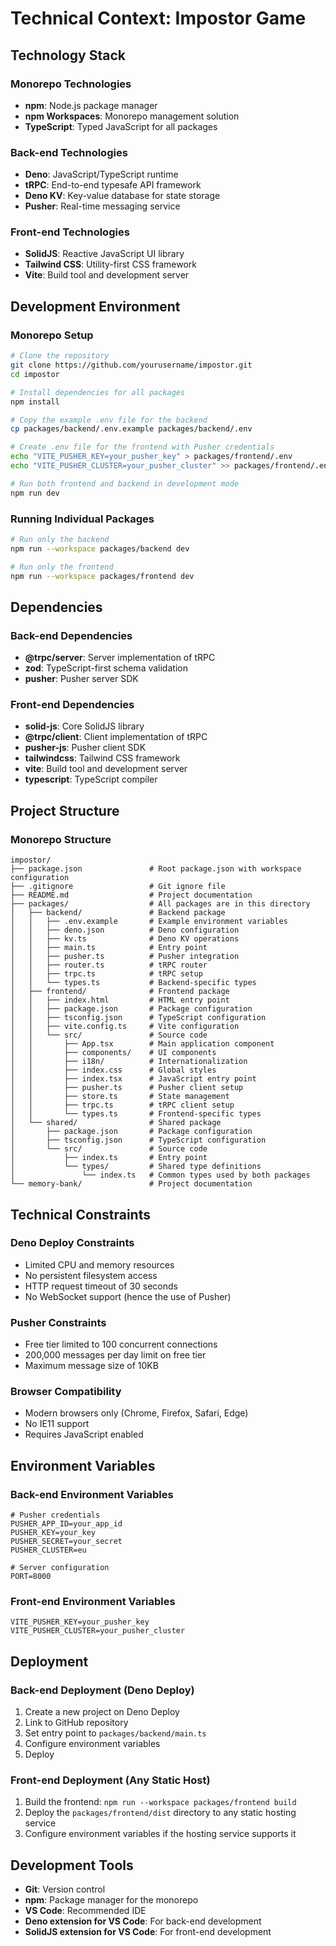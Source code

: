 # Technical Context: Impostor Game

## Technology Stack

### Monorepo Technologies
- **npm**: Node.js package manager
- **npm Workspaces**: Monorepo management solution
- **TypeScript**: Typed JavaScript for all packages

### Back-end Technologies
- **Deno**: JavaScript/TypeScript runtime
- **tRPC**: End-to-end typesafe API framework
- **Deno KV**: Key-value database for state storage
- **Pusher**: Real-time messaging service

### Front-end Technologies
- **SolidJS**: Reactive JavaScript UI library
- **Tailwind CSS**: Utility-first CSS framework
- **Vite**: Build tool and development server

## Development Environment

### Monorepo Setup
```bash
# Clone the repository
git clone https://github.com/yourusername/impostor.git
cd impostor

# Install dependencies for all packages
npm install

# Copy the example .env file for the backend
cp packages/backend/.env.example packages/backend/.env

# Create .env file for the frontend with Pusher credentials
echo "VITE_PUSHER_KEY=your_pusher_key" > packages/frontend/.env
echo "VITE_PUSHER_CLUSTER=your_pusher_cluster" >> packages/frontend/.env

# Run both frontend and backend in development mode
npm run dev
```

### Running Individual Packages
```bash
# Run only the backend
npm run --workspace packages/backend dev

# Run only the frontend
npm run --workspace packages/frontend dev
```

## Dependencies

### Back-end Dependencies
- **@trpc/server**: Server implementation of tRPC
- **zod**: TypeScript-first schema validation
- **pusher**: Pusher server SDK

### Front-end Dependencies
- **solid-js**: Core SolidJS library
- **@trpc/client**: Client implementation of tRPC
- **pusher-js**: Pusher client SDK
- **tailwindcss**: Tailwind CSS framework
- **vite**: Build tool and development server
- **typescript**: TypeScript compiler

## Project Structure

### Monorepo Structure
```
impostor/
├── package.json               # Root package.json with workspace configuration
├── .gitignore                 # Git ignore file
├── README.md                  # Project documentation
├── packages/                  # All packages are in this directory
│   ├── backend/               # Backend package
│   │   ├── .env.example       # Example environment variables
│   │   ├── deno.json          # Deno configuration
│   │   ├── kv.ts              # Deno KV operations
│   │   ├── main.ts            # Entry point
│   │   ├── pusher.ts          # Pusher integration
│   │   ├── router.ts          # tRPC router
│   │   ├── trpc.ts            # tRPC setup
│   │   └── types.ts           # Backend-specific types
│   ├── frontend/              # Frontend package
│   │   ├── index.html         # HTML entry point
│   │   ├── package.json       # Package configuration
│   │   ├── tsconfig.json      # TypeScript configuration
│   │   ├── vite.config.ts     # Vite configuration
│   │   └── src/               # Source code
│   │       ├── App.tsx        # Main application component
│   │       ├── components/    # UI components
│   │       ├── i18n/          # Internationalization
│   │       ├── index.css      # Global styles
│   │       ├── index.tsx      # JavaScript entry point
│   │       ├── pusher.ts      # Pusher client setup
│   │       ├── store.ts       # State management
│   │       ├── trpc.ts        # tRPC client setup
│   │       └── types.ts       # Frontend-specific types
│   └── shared/                # Shared package
│       ├── package.json       # Package configuration
│       ├── tsconfig.json      # TypeScript configuration
│       └── src/               # Source code
│           ├── index.ts       # Entry point
│           └── types/         # Shared type definitions
│               └── index.ts   # Common types used by both packages
└── memory-bank/               # Project documentation
```

## Technical Constraints

### Deno Deploy Constraints
- Limited CPU and memory resources
- No persistent filesystem access
- HTTP request timeout of 30 seconds
- No WebSocket support (hence the use of Pusher)

### Pusher Constraints
- Free tier limited to 100 concurrent connections
- 200,000 messages per day limit on free tier
- Maximum message size of 10KB

### Browser Compatibility
- Modern browsers only (Chrome, Firefox, Safari, Edge)
- No IE11 support
- Requires JavaScript enabled

## Environment Variables

### Back-end Environment Variables
```
# Pusher credentials
PUSHER_APP_ID=your_app_id
PUSHER_KEY=your_key
PUSHER_SECRET=your_secret
PUSHER_CLUSTER=eu

# Server configuration
PORT=8000
```

### Front-end Environment Variables
```
VITE_PUSHER_KEY=your_pusher_key
VITE_PUSHER_CLUSTER=your_pusher_cluster
```

## Deployment

### Back-end Deployment (Deno Deploy)
1. Create a new project on Deno Deploy
2. Link to GitHub repository
3. Set entry point to `packages/backend/main.ts`
4. Configure environment variables
5. Deploy

### Front-end Deployment (Any Static Host)
1. Build the frontend: `npm run --workspace packages/frontend build`
2. Deploy the `packages/frontend/dist` directory to any static hosting service
3. Configure environment variables if the hosting service supports it

## Development Tools
- **Git**: Version control
- **npm**: Package manager for the monorepo
- **VS Code**: Recommended IDE
- **Deno extension for VS Code**: For back-end development
- **SolidJS extension for VS Code**: For front-end development
